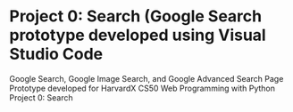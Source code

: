 # Project 0: Search (Google Search prototype developed using Visual Studio Code 
Google Search, Google Image Search, and Google Advanced Search Page Prototype developed for HarvardX CS50 Web Programming with Python Project 0: Search
